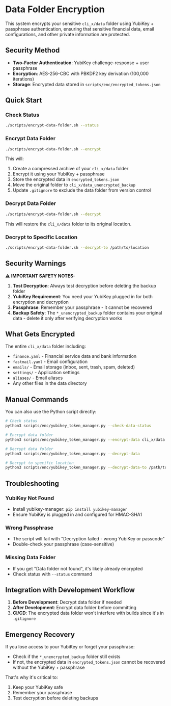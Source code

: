 # Data Folder Encryption

This system encrypts your sensitive `cli_x/data` folder using YubiKey + passphrase authentication, ensuring that sensitive financial data, email configurations, and other private information are protected.

## Security Method

- **Two-Factor Authentication**: YubiKey challenge-response + user passphrase
- **Encryption**: AES-256-CBC with PBKDF2 key derivation (100,000 iterations)
- **Storage**: Encrypted data stored in `scripts/enc/encrypted_tokens.json`

## Quick Start

### Check Status
```bash
./scripts/encrypt-data-folder.sh --status
```

### Encrypt Data Folder
```bash
./scripts/encrypt-data-folder.sh --encrypt
```

This will:
1. Create a compressed archive of your `cli_x/data` folder
2. Encrypt it using your YubiKey + passphrase
3. Store the encrypted data in `encrypted_tokens.json`
4. Move the original folder to `cli_x/data_unencrypted_backup`
5. Update `.gitignore` to exclude the data folder from version control

### Decrypt Data Folder
```bash
./scripts/encrypt-data-folder.sh --decrypt
```

This will restore the `cli_x/data` folder to its original location.

### Decrypt to Specific Location
```bash
./scripts/encrypt-data-folder.sh --decrypt-to /path/to/location
```

## Security Warnings

⚠️ **IMPORTANT SAFETY NOTES:**

1. **Test Decryption**: Always test decryption before deleting the backup folder
2. **YubiKey Requirement**: You need your YubiKey plugged in for both encryption and decryption
3. **Passphrase**: Remember your passphrase - it cannot be recovered
4. **Backup Safety**: The `*_unencrypted_backup` folder contains your original data - delete it only after verifying decryption works

## What Gets Encrypted

The entire `cli_x/data` folder including:
- `finance.yaml` - Financial service data and bank information
- `fastmail.yaml` - Email configuration
- `emails/` - Email storage (inbox, sent, trash, spam, deleted)
- `settings/` - Application settings
- `aliases/` - Email aliases
- Any other files in the data directory

## Manual Commands

You can also use the Python script directly:

```bash
# Check status
python3 scripts/enc/yubikey_token_manager.py --check-data-status

# Encrypt data folder
python3 scripts/enc/yubikey_token_manager.py --encrypt-data cli_x/data

# Decrypt data folder
python3 scripts/enc/yubikey_token_manager.py --decrypt-data

# Decrypt to specific location
python3 scripts/enc/yubikey_token_manager.py --decrypt-data-to /path/to/location
```

## Troubleshooting

### YubiKey Not Found
- Install yubikey-manager: `pip install yubikey-manager`
- Ensure YubiKey is plugged in and configured for HMAC-SHA1

### Wrong Passphrase
- The script will fail with "Decryption failed - wrong YubiKey or passcode"
- Double-check your passphrase (case-sensitive)

### Missing Data Folder
- If you get "Data folder not found", it's likely already encrypted
- Check status with `--status` command

## Integration with Development Workflow

1. **Before Development**: Decrypt data folder if needed
2. **After Development**: Encrypt data folder before committing
3. **CI/CD**: The encrypted data folder won't interfere with builds since it's in `.gitignore`

## Emergency Recovery

If you lose access to your YubiKey or forget your passphrase:
- Check if the `*_unencrypted_backup` folder still exists
- If not, the encrypted data in `encrypted_tokens.json` cannot be recovered without the YubiKey + passphrase

That's why it's critical to:
1. Keep your YubiKey safe
2. Remember your passphrase
3. Test decryption before deleting backups
